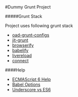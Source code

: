 #Dummy Grunt Project

#####Grunt Stack

Project uses following grunt stack

 - [oad-grunt-configs](https://github.com/creynders/load-grunt-configs)
 - [jit-grunt](https://www.npmjs.com/package/jit-grunt)
 - [browserify](https://github.com/jmreidy/grunt-browserify)
 - [babelify](https://github.com/babel/babelify)
 - [livereload](https://github.com/gruntjs/grunt-contrib-livereload)
 - [connect](https://github.com/gruntjs/grunt-contrib-connect)



####Help
- [ECMAScript 6 Help](https://www.sitepoint.com/?s=ecmascript+6)
- [Babel Options](http://babeljs.io/docs/usage/options/)
- [Underscore vs ES6](https://www.reindex.io/blog/you-might-not-need-underscore/)






